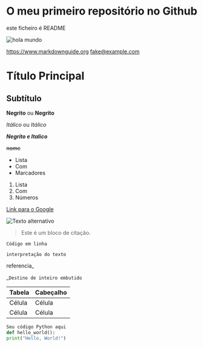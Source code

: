 # O meu primeiro repositório no Github

este ficheiro é README

![hola mundo](https://upload.wikimedia.org/wikipedia/commons/d/d6/Linux_mascot_tux.png)

<https://www.markdownguide.org>
<fake@example.com>

# Título Principal

## Subtítulo

**Negrito** ou __Negrito__

*Itálico* ou _Itálico_

***Negrito e Italico***

~~nome~~

- Lista
- Com
- Marcadores

1. Lista
2. Com
3. Números

[Link para o Google](https://www.google.com)

![Texto alternativo](url_da_imagem)

> Este é um bloco de citação.

`Código em linha`

``interpretação do texto``

referencia_

_`Destino de inteiro embutido`

| Tabela   | Cabeçalho |
|----------|-----------|
| Célula   | Célula    |
| Célula   | Célula    |

```python
Seu código Python aqui
def hello_world():
print("Hello, World!")
```
